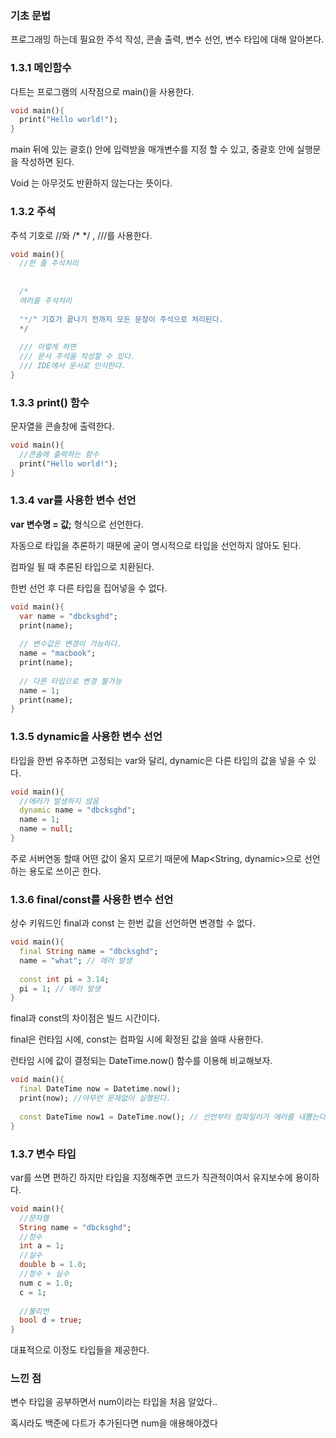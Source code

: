 ### 기초 문법

프로그래밍 하는데 필요한 주석 작성, 콘솔 출력, 변수 선언, 변수 타입에 대해 알아본다.



### 1.3.1 메인함수

다트는 프로그램의 시작점으로 main()을 사용한다.

~~~~~~dart
void main(){
  print("Hello world!");
}
~~~~~~

main 뒤에 있는 괄호() 안에 입력받을 매개변수를 지정 할 수 있고, 중괄호 안에 실행문을 작성하면 된다.

Void 는 아무것도 반환하지 않는다는 뜻이다.



### 1.3.2 주석

주석 기호로 //와 /* */ , ///를 사용한다.

```dart
void main(){
  //한 줄 주석처리
  
  
  /*
  여러줄 주석처리
  
  "*/" 기호가 끝나기 전까지 모든 문장이 주석으로 처리된다.
  */
  
  /// 이렇게 하면
  /// 문서 주석을 작성할 수 있다.
  /// IDE에서 문서로 인식한다.
}
```



### 1.3.3 print() 함수

문자열을 콘솔창에 출력한다.

~~~dart
void main(){
  //콘솔에 출력하는 함수
  print("Hello world!");
}
~~~





### 1.3.4 var를 사용한 변수 선언

**var 변수명 = 값;** 형식으로 선언한다.

자동으로 타입을 추론하기 때문에 굳이 명시적으로 타입을 선언하지 않아도 된다.

컴파일 될 때 추론된 타입으로 치환된다.

한번 선언 후 다른 타입을 집어넣을 수 없다.

~~~dart
void main(){
  var name = "dbcksghd";
  print(name);
  
  // 변수값은 변경이 가능하다.
  name = "macbook";
  print(name);
  
  // 다른 타입으로 변경 불가능
  name = 1;
  print(name);
}
~~~



### 1.3.5 dynamic을 사용한 변수 선언

타입을 한번 유추하면 고정되는 var와 달리, dynamic은 다른 타입의 값을 넣을 수 있다.

```dart
void main(){
  //에러가 발생하지 않음
  dynamic name = "dbcksghd";
  name = 1;
  name = null;
}
```

주로 서버연동 할때 어떤 값이 올지 모르기 때문에 Map<String, dynamic>으로 선언하는 용도로 쓰이곤 한다.



### 1.3.6 final/const를 사용한 변수 선언

상수 키워드인 final과 const 는 한번 값을 선언하면 변경할 수 없다.

```dart
void main(){
  final String name = "dbcksghd";
  name = "what"; // 에러 발생
  
  const int pi = 3.14;
  pi = 1; // 에러 발생
}
```

final과 const의 차이점은 빌드 시간이다.

final은 런타임 시에, const는 컴파일 시에 확정된 값을 쓸때 사용한다.

런타임 시에 값이 결정되는 DateTime.now() 함수를 이용해 비교해보자.

~~~dart
void main(){
  final DateTime now = Datetime.now();
  print(now); //아무런 문제없이 실행된다.
  
  const DateTime now1 = DateTime.now(); // 선언부터 컴파일러가 에러를 내뿜는다.
}
~~~





### 1.3.7 변수 타입

var를 쓰면 편하긴 하지만 타입을 지정해주면 코드가 직관적이여서 유지보수에 용이하다.

```dart
void main(){
  //문자열
  String name = "dbcksghd";
  //정수
  int a = 1;
  //실수
  double b = 1.0;
  //정수 + 실수
  num c = 1.0;
  c = 1;
  
  //불리언
  bool d = true;
}
```

대표적으로 이정도 타입들을 제공한다.



### 느낀 점

변수 타입을 공부하면서 num이라는 타입을 처음 알았다..

혹시라도 백준에 다트가 추가된다면 num을 애용해야겠다